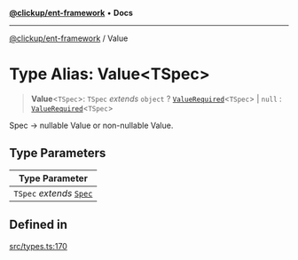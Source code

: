 [**@clickup/ent-framework**](../README.md) • **Docs**

***

[@clickup/ent-framework](../globals.md) / Value

# Type Alias: Value\<TSpec\>

> **Value**\<`TSpec`\>: `TSpec` *extends* `object` ? [`ValueRequired`](ValueRequired.md)\<`TSpec`\> \| `null` : [`ValueRequired`](ValueRequired.md)\<`TSpec`\>

Spec -> nullable Value or non-nullable Value.

## Type Parameters

| Type Parameter |
| ------ |
| `TSpec` *extends* [`Spec`](Spec.md) |

## Defined in

[src/types.ts:170](https://github.com/clickup/ent-framework/blob/master/src/types.ts#L170)
